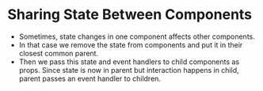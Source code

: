 # Sharing State Between Components

- Sometimes, state changes in one component affects other components.
- In that case we remove the state from components and put it in their closest common parent.
- Then we pass this state and event handlers to child components as props. Since state is now in parent but interaction happens in child, parent passes an event handler to children.

